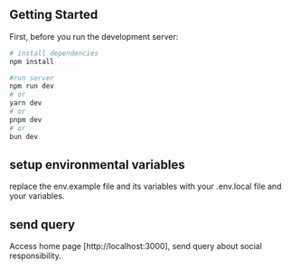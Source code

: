 ## Getting Started

First, before you run the development server:

```bash
# install dependencies
npm install

#run server
npm run dev
# or
yarn dev
# or
pnpm dev
# or
bun dev
```

## setup environmental variables

replace the env.example file and its variables with your .env.local file and your variables.

## send query

Access home page [http://localhost:3000], send query about social responsibility.
